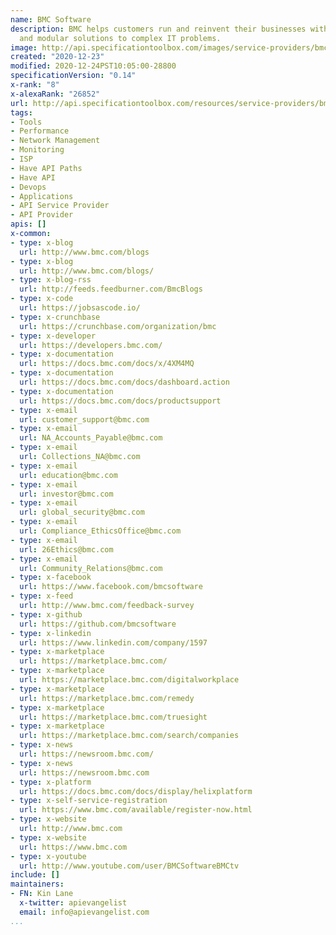 ```yaml
---
name: BMC Software
description: BMC helps customers run and reinvent their businesses with open, scalable,
  and modular solutions to complex IT problems.
image: http://api.specificationtoolbox.com/images/service-providers/bmc-software.jpg
created: "2020-12-23"
modified: 2020-12-24PST10:05:00-28800
specificationVersion: "0.14"
x-rank: "8"
x-alexaRank: "26852"
url: http://api.specificationtoolbox.com/resources/service-providers/bmc-software/
tags:
- Tools
- Performance
- Network Management
- Monitoring
- ISP
- Have API Paths
- Have API
- Devops
- Applications
- API Service Provider
- API Provider
apis: []
x-common:
- type: x-blog
  url: http://www.bmc.com/blogs
- type: x-blog
  url: http://www.bmc.com/blogs/
- type: x-blog-rss
  url: http://feeds.feedburner.com/BmcBlogs
- type: x-code
  url: https://jobsascode.io/
- type: x-crunchbase
  url: https://crunchbase.com/organization/bmc
- type: x-developer
  url: https://developers.bmc.com/
- type: x-documentation
  url: https://docs.bmc.com/docs/x/4XM4MQ
- type: x-documentation
  url: https://docs.bmc.com/docs/dashboard.action
- type: x-documentation
  url: https://docs.bmc.com/docs/productsupport
- type: x-email
  url: customer_support@bmc.com
- type: x-email
  url: NA_Accounts_Payable@bmc.com
- type: x-email
  url: Collections_NA@bmc.com
- type: x-email
  url: education@bmc.com
- type: x-email
  url: investor@bmc.com
- type: x-email
  url: global_security@bmc.com
- type: x-email
  url: Compliance_EthicsOffice@bmc.com
- type: x-email
  url: 26Ethics@bmc.com
- type: x-email
  url: Community_Relations@bmc.com
- type: x-facebook
  url: https://www.facebook.com/bmcsoftware
- type: x-feed
  url: http://www.bmc.com/feedback-survey
- type: x-github
  url: https://github.com/bmcsoftware
- type: x-linkedin
  url: https://www.linkedin.com/company/1597
- type: x-marketplace
  url: https://marketplace.bmc.com/
- type: x-marketplace
  url: https://marketplace.bmc.com/digitalworkplace
- type: x-marketplace
  url: https://marketplace.bmc.com/remedy
- type: x-marketplace
  url: https://marketplace.bmc.com/truesight
- type: x-marketplace
  url: https://marketplace.bmc.com/search/companies
- type: x-news
  url: https://newsroom.bmc.com/
- type: x-news
  url: https://newsroom.bmc.com
- type: x-platform
  url: https://docs.bmc.com/docs/display/helixplatform
- type: x-self-service-registration
  url: https://www.bmc.com/available/register-now.html
- type: x-website
  url: http://www.bmc.com
- type: x-website
  url: https://www.bmc.com
- type: x-youtube
  url: http://www.youtube.com/user/BMCSoftwareBMCtv
include: []
maintainers:
- FN: Kin Lane
  x-twitter: apievangelist
  email: info@apievangelist.com
...
```

